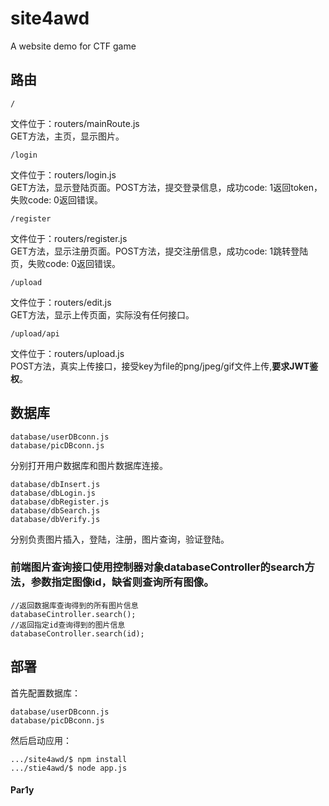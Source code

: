 # site4awd
A website demo for CTF game

## 路由

    /  
文件位于：routers/mainRoute.js  
GET方法，主页，显示图片。

    /login  
文件位于：routers/login.js  
GET方法，显示登陆页面。POST方法，提交登录信息，成功code: 1返回token，失败code: 0返回错误。

    /register  
文件位于：routers/register.js  
GET方法，显示注册页面。POST方法，提交注册信息，成功code: 1跳转登陆页，失败code: 0返回错误。

    /upload  
文件位于：routers/edit.js  
GET方法，显示上传页面，实际没有任何接口。

    /upload/api  
文件位于：routers/upload.js  
POST方法，真实上传接口，接受key为file的png/jpeg/gif文件上传,**要求JWT鉴权**。


## 数据库

    database/userDBconn.js  
    database/picDBconn.js  
分别打开用户数据库和图片数据库连接。

    database/dbInsert.js  
    database/dbLogin.js  
    database/dbRegister.js  
    database/dbSearch.js  
    database/dbVerify.js  

分别负责图片插入，登陆，注册，图片查询，验证登陆。   

### 前端图片查询接口使用控制器对象databaseController的search方法，参数指定图像id，缺省则查询所有图像。
    //返回数据库查询得到的所有图片信息
    databaseCintroller.search();
    //返回指定id查询得到的图片信息
    databaseController.search(id);

## 部署
首先配置数据库：

    database/userDBconn.js  
    database/picDBconn.js  
然后启动应用：

    .../site4awd/$ npm install
    .../stie4awd/$ node app.js

#### Par1y
